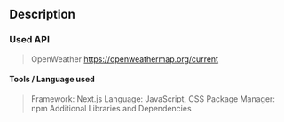 ## Description



### Used API
> OpenWeather 
https://openweathermap.org/current

#### Tools / Language used
> Framework: Next.js
> Language: JavaScript, CSS
> Package Manager: npm
> Additional Libraries and Dependencies

